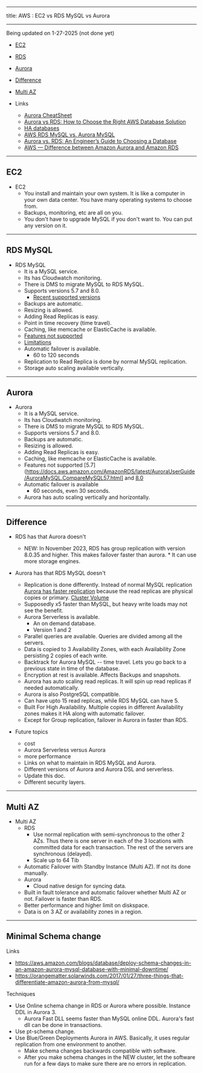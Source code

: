--------
title: AWS : EC2 vs RDS MySQL vs Aurora

--------
Being updated on 1-27-2025 (not done yet)

* [EC2](#e)
* [RDS](#r)
* [Aurora](#a)
* [Difference](#d)
* [Multi AZ](#m)


* Links
    * [Aurora CheatSheet](https://tutorialsdojo.com/amazon-aurora/)
    * [Aurora vs RDS: How to Choose the Right AWS Database Solution](https://www.percona.com/blog/when-should-i-use-amazon-aurora-and-when-should-i-use-rds-mysql/#:~:text=Aurora%20replicates%20data%20to%20six,process%20is%20slower%20than%20Aurora.)
    * [HA databases](https://www.percona.com/blog/the-ultimate-guide-to-database-high-availability/)
    * [AWS RDS MySQL vs. Aurora MySQL](https://houseofbrick.com/blog/aws-rds-mysql-vs-aurora-mysql/)
    * [Aurora vs. RDS: An Engineer’s Guide to Choosing a Database](https://www.lastweekinaws.com/blog/aurora-vs-rds-an-engineers-guide-to-choosing-a-database/#:~:text=You%20use%20a%20database%20engine,RDS%20is%20your%20only%20choice.)
    * [AWS — Difference between Amazon Aurora and Amazon RDS](https://medium.com/awesome-cloud/aws-difference-between-amazon-aurora-and-amazon-rds-comparison-aws-aurora-vs-aws-rds-databases-60a69dbec41f#:~:text=In%20RDS%2C%20Failover%20to%20read,time%20is%20faster%20on%20Aurora.)

* * *
<a name=e></a>EC2
-----

* EC2
    * You install and maintain your own system. It is like a computer in your own data center. You have many operating systems to choose from. 
    * Backups, monitoring, etc are all on you.
    * You don't have to upgrade MySQL if you don't want to. You can put any version on it.
* * *
<a name=r></a>RDS MySQL
-----

* RDS MySQL
    * It is a MySQL service.
    * Its has Cloudwatch monitoring.
    * There is DMS to migrate MySQL to RDS MySQL.
    * Supports versions 5.7 and 8.0.
       * [Recent supported versions](https://docs.aws.amazon.com/AmazonRDS/latest/UserGuide/MySQL.Concepts.VersionMgmt.html#MySQL.Concepts.VersionMgmt.Supported)
    * Backups are automatic.
    * Resizing is allowed.
    * Adding Read Replicas is easy.
    * Point in time recovery (time travel).
    * Caching, like memcache or ElasticCache is available.
    * [Features not supported](https://docs.aws.amazon.com/AmazonRDS/latest/UserGuide/MySQL.Concepts.FeatureSupport.html#MySQL.Concepts.Features)
    * [Limitations](https://docs.aws.amazon.com/AmazonRDS/latest/UserGuide/MySQL.KnownIssuesAndLimitations.html)
    * Automatic failover is available.
        * 60 to 120 seconds
    * Replication to Read Replica is done by normal MySQL replication.
    * Storage auto scaling available vertically.

* * *
<a name=a></a>Aurora
-----


* Aurora
    * It is a MySQL service.
    * Its has Cloudwatch monitoring.
    * There is DMS to migrate MySQL to RDS MySQL.
    * Supports versions 5.7 and 8.0.
    * Backups are automatic.
    * Resizing is allowed.
    * Adding Read Replicas is easy.
    * Caching, like memcache or ElasticCache is available.
    * Features not supported [5.7](https://docs.aws.amazon.com/AmazonRDS/latest/AuroraUserGuide/AuroraMySQL.CompareMySQL57.html]
    and [8.0](https://docs.aws.amazon.com/AmazonRDS/latest/AuroraUserGuide/AuroraMySQL.MySQL80.html)
    * Automatic failover is available
        * 60 seconds, even 30 seconds.
    * Aurora has auto scaling vertically and horizontally.

* * *
<a name=d></a>Difference
-----

* RDS has that Aurora doesn't
    * NEW: In November 2023, RDS has group replication with version 8.0.35 and higher. This makes failover faster than aurora.     * It can use more storage engines.  

* Aurora has that RDS MySQL doesn't
    * Replication is done differently. Instead of normal MySQL replication [Aurora has faster replication](https://docs.aws.amazon.com/AmazonRDS/latest/AuroraUserGuide/Aurora.Replication.html) because the read replicas are physical copies or primary. [Cluster Volume](https://docs.aws.amazon.com/AmazonRDS/latest/AuroraUserGuide/Aurora.Overview.StorageReliability.html#Aurora.Overview.Storage)
    * Supposedly x5 faster than MySQL, but heavy write loads may not see the benefit. 
    * Aurora Serverless is available.
        * An on demand database.
        * Version 1 and 2
    * Parallel queries are available. Queries are divided among all the servers.
    * Data is copied to 3 Availability Zones, with each Availability Zone persisting 2 copies of each write.
    * Backtrack for Aurora MySQL -- time travel. Lets you go back to a previous state in time of the database.
    * Encryption at rest is available. Affects Backups and snapshots.
    * Aurora has auto scaling read replicas. It will spin up read replicas if needed automatically.
    * Aurora is also PostgreSQL compatible.
    * Can have upto 15 read replicas, while RDS MySQL can have 5.
    * Built For High Availability. Multiple copies in different Availability zones makes it HA along with automatic failover. 
    * Except for Group replication, failover in Aurora in faster than RDS.
* Future topics
  * cost
  * Aurora Serverless versus Aurora
  * more performance
  * Links on what to maintain in RDS MySQL and Aurora. 
  * Different versions of Aurora and Aurora DSL and serverless.
  * Update this doc.
  * Different security layers. 

* * *
<a name=m></a>Multi AZ
-----

	
 * Multi AZ
     * RDS
         * Use normal replication with semi-synchronous to the other 2 AZs. Thus
         there is one server in each of the 3 locations with committed data for each transaction.
         The rest of the servers are synchronous (delayed).
         * Scale up to 64 Tib
	 * Automatic Failover with Standby Instance (Multi AZ). If not its done manually. 
     * Aurora
         * Cloud native design for syncing data.
	 * Built in fault tolerance and automatic
	failover whether Multi AZ or not. Failover is faster than RDS. 
	 * Better performance and higher limit on diskspace.
	 * Data is on 3 AZ or availability zones in a region. 
* * *
<a name=s>Minimal Schema change
------

Links
* https://aws.amazon.com/blogs/database/deploy-schema-changes-in-an-amazon-aurora-mysql-database-with-minimal-downtime/
* https://orangematter.solarwinds.com/2017/01/27/three-things-that-differentiate-amazon-aurora-from-mysql/

Techniques

* Use Online schema change in RDS or Aurora where possible. Instance DDL in Aurora 3.
    * Aurora Fast DLL seems faster than MySQL online DDL. Aurora's fast dll can be done in transactions. 
* Use pt-schema change.
* Use Blue/Green Deployments Aurora in AWS. Basically, it uses regular replication from one environment to another.
    * Make schema changes backwards compatible with software.
    * After you make schema changes in the NEW cluster, let the software run for a few days to make sure
    there are no errors in replication. 
